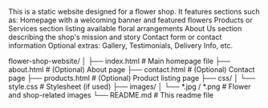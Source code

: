 This is a static website designed for a flower shop. It features sections such as:
Homepage with a welcoming banner and featured flowers
Products or Services section listing available floral arrangements
About Us section describing the shop's mission and story
Contact form or contact information
Optional extras: Gallery, Testimonials, Delivery Info, etc.

flower-shop-website/
│
├── index.html           # Main homepage file
├── about.html           # (Optional) About page
├── contact.html         # (Optional) Contact page
├── products.html        # (Optional) Product listing page
├── css/
│   └── style.css        # Stylesheet (if used)
├── images/
│   └── *.jpg / *.png    # Flower and shop-related images
└── README.md            # This readme file
